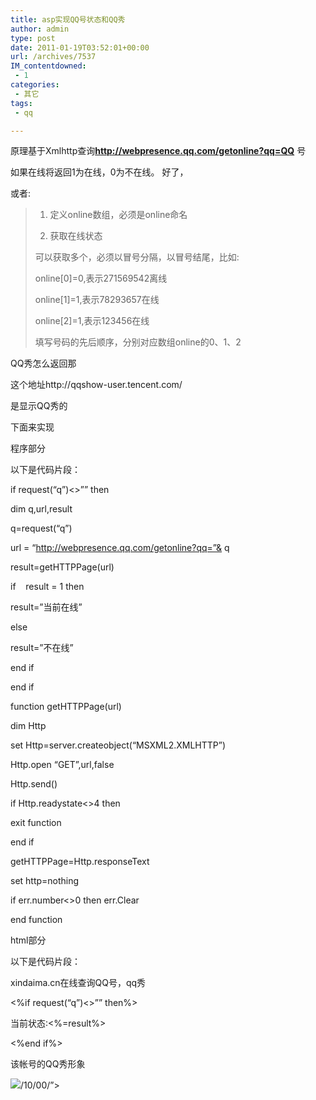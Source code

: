 ```yaml
---
title: asp实现QQ号状态和QQ秀
author: admin
type: post
date: 2011-01-19T03:52:01+00:00
url: /archives/7537
IM_contentdowned:
 - 1
categories:
 - 其它
tags:
 - qq

---
```

原理基于Xmlhttp查询**http://webpresence.qq.com/getonline?qq=QQ** 号

如果在线将返回1为在线，0为不在线。 好了，

或者:

> 1) 定义online数组，必须是online命名
>
>
>
> 2) 获取在线状态
>
>
>
> 可以获取多个，必须以冒号分隔，以冒号结尾，比如:
>
>
>
> online[0]=0,表示271569542离线
>
> online[1]=1,表示78293657在线
>
> online[2]=1,表示123456在线
>
> 填写号码的先后顺序，分别对应数组online的0、1、2

QQ秀怎么返回那

这个地址http://qqshow-user.tencent.com/

是显示QQ秀的

下面来实现

程序部分

以下是代码片段：

if request(“q”)<>”” then

 dim q,url,result

 q=request(“q”)

 url = “http://webpresence.qq.com/getonline?qq=”& q

result=getHTTPPage(url)

if    result = 1 then

result=”当前在线”

else

result=”不在线”

end if

end if

function getHTTPPage(url)

dim Http

set Http=server.createobject(“MSXML2.XMLHTTP”)

Http.open “GET”,url,false

Http.send()

if Http.readystate<>4 then

exit function

end if

getHTTPPage=Http.responseText

set http=nothing

if err.number<>0 then err.Clear

end function

html部分


以下是代码片段：

xindaima.cn在线查询QQ号，qq秀

 <%if request(“q”)<>”” then%>

 当前状态:<%=result%>

 <%end if%>

 该帐号的QQ秀形象

![](”http://qqshow-user.tencent.com/<%=q%)/10/00/”>